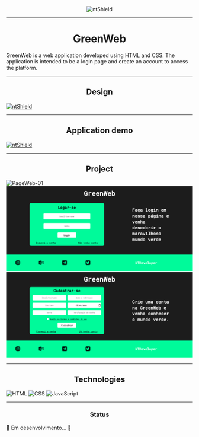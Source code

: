 <section class="box-nt" style="display: flex; justify-content: center;">
    <img src="https://img.shields.io/static/v1?label=Code&message=N-CCC&color=1C1C1C&style=for-the-badge&logo=GHOST" alt="ntShield">
</section>

---

<h1 align="center">GreenWeb</h1>

<p>GreenWeb is a web application developed using HTML and CSS. The application is intended to be a login page and create an account to access the platform.</p>

---

<h2 align="center">Design</h2>
<a href="https://www.figma.com/file/CcHmGjy1G54liNWbIuyVse/GreenWeb?node-id=1%3A2"><img src="https://img.shields.io/static/v1?label=Design&message=Figma&color=00FA9A&style=for-the-badge&logo=FIGMA" alt="ntShield"></a>

---

<h2  align="center">Application demo</h2>

<a href="https://greenweb-demo.netlify.app/"><img src="https://img.shields.io/static/v1?label=Netlify&message=Demo&color=00FA9A&style=for-the-badge&logo=NETLIFY" alt="ntShield"></a>

---

<h2  align="center">Project</h2>

<img src="Assets/IMG/GreenWeb - Home.png" alt="PageWeb-01">
<img src="Assets/IMG/GreenWeb - Login.png" alt="PageWeb-0">
<img src="Assets/IMG/GreenWeb - Creat.png" alt="PageWeb-03">

---

<h2  align="center">Technologies</h2>

![HTML](https://img.shields.io/badge/HTML5-E34F26?style=for-the-badge&logo=html5&logoColor=white)
![CSS](https://img.shields.io/badge/CSS3-1572B6?style=for-the-badge&logo=css3&logoColor=white)
![JavaScript](https://img.shields.io/badge/JavaScript-F7DF1E?style=for-the-badge&logo=javascript&logoColor=black)


---

<h3 align="center">Status</h3>

<p>
    🚧 Em desenvolvimento... 🚧
</p>
